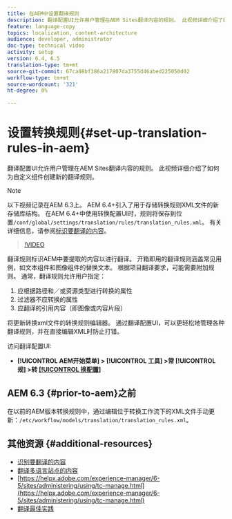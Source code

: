 ```yaml
---
title: 在AEM中设置翻译规则
description: 翻译配置UI允许用户管理在AEM Sites翻译内容的规则。 此视频详细介绍了如何为自定义组件创建新的翻译规则。
feature: language-copy
topics: localization, content-architecture
audience: developer, administrator
doc-type: technical video
activity: setup
version: 6.4, 6.5
translation-type: tm+mt
source-git-commit: 67ca08bf386a217807da3755d46abed225050d02
workflow-type: tm+mt
source-wordcount: '321'
ht-degree: 0%

---
```



# 设置转换规则{#set-up-translation-rules-in-aem}

翻译配置UI允许用户管理在AEM Sites翻译内容的规则。 此视频详细介绍了如何为自定义组件创建新的翻译规则。

>[!NOTE]
>
> 以下视频记录在AEM 6.3上。 AEM 6.4+引入了用于存储转换规则XML文件的新存储库结构。 在AEM 6.4+中使用转换配置UI时，规则将保存到位置`/conf/global/settings/translation/rules/translation_rules.xml`。 有关详细信息，请参阅[标识要翻译的内容](https://helpx.adobe.com/experience-manager/6-5/sites/administering/using/tc-rules.html)。

>[!VIDEO](https://video.tv.adobe.com/v/18135/?quality=9&learn=on)

翻译规则标识AEM中要提取的内容以进行翻译。 开箱即用的翻译规则涵盖常见用例，如文本组件和图像组件的替换文本。 根据项目翻译要求，可能需要附加规则。 通常，翻译规则允许用户指定：

1. 应根据路径和／或资源类型进行转换的属性
2. 过滤器不应转换的属性
3. 应翻译的引用内容（即图像或内容片段）

将更新转换xml文件的转换规则编辑器。 通过翻译配置UI，可以更轻松地管理各种翻译规则，并在直接编辑XML时防止打错。

访问翻译配置UI:

* **[!UICONTROL AEM开始菜单] > [!UICONTROL 工具] >常 [!UICONTROL 规] >转 [[!UICONTROL 换配置]](http://localhost:4502/libs/cq/translation/translationrules/contexts.html)**

## AEM 6.3 {#prior-to-aem}之前

在以前的AEM版本转换规则中，通过编辑位于转换工作流下的XML文件手动更新：`/etc/workflow/models/translation/translation_rules.xml`。

## 其他资源 {#additional-resources}

* [识别要翻译的内容](https://helpx.adobe.com/experience-manager/6-5/sites/administering/using/tc-rules.html)
* [翻译多语言站点的内容](https://helpx.adobe.com/experience-manager/6-5/sites/administering/using/translation.html)
* [https://helpx.adobe.com/experience-manager/6-5/sites/administering/using/tc-manage.html](https://helpx.adobe.com/experience-manager/6-5/sites/administering/using/tc-manage.html)
* [翻译最佳实践](https://helpx.adobe.com/experience-manager/6-5/sites/administering/using/tc-bp.html)
